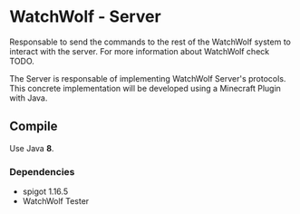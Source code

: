 # WatchWolf - Server
Responsable to send the commands to the rest of the WatchWolf system to interact with the server. For more information about WatchWolf check TODO.

The Server is responsable of implementing WatchWolf Server's protocols. This concrete implementation will be developed using a Minecraft Plugin with Java.

## Compile
Use Java **8**.

### Dependencies
- spigot 1.16.5
- WatchWolf Tester
